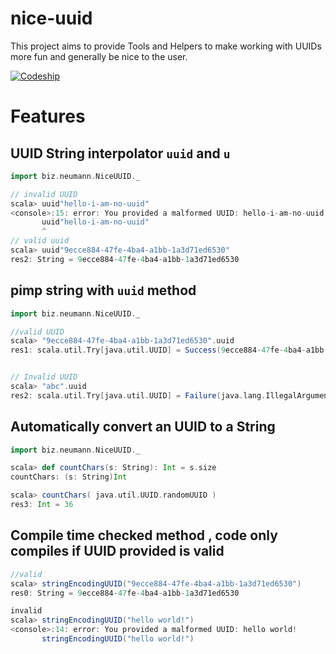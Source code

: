 # nice-uuid
This project aims to provide Tools and Helpers to make working with UUIDs more fun and generally be nice to the user.

[![Codeship](https://codeship.com/projects/035c1a20-0552-0133-62fb-3e5a614068c3/status?branch=master)](https://codeship.com/projects/89459/status?branch=master)

# Features

## UUID String interpolator `uuid` and `u`
```scala
import biz.neumann.NiceUUID._

// invalid UUID
scala> uuid"hello-i-am-no-uuid"
<console>:15: error: You provided a malformed UUID: hello-i-am-no-uuid
       uuid"hello-i-am-no-uuid"
       ^
// valid uuid
scala> uuid"9ecce884-47fe-4ba4-a1bb-1a3d71ed6530"
res2: String = 9ecce884-47fe-4ba4-a1bb-1a3d71ed6530
```

##  pimp string with `uuid` method

```scala
import biz.neumann.NiceUUID._

//valid UUID
scala> "9ecce884-47fe-4ba4-a1bb-1a3d71ed6530".uuid
res1: scala.util.Try[java.util.UUID] = Success(9ecce884-47fe-4ba4-a1bb-1a3d71ed6530)


// Invalid UUID
scala> "abc".uuid
res2: scala.util.Try[java.util.UUID] = Failure(java.lang.IllegalArgumentException: Invalid UUID string: abc)

```

## Automatically convert an UUID to a String

```scala
import biz.neumann.NiceUUID._

scala> def countChars(s: String): Int = s.size
countChars: (s: String)Int

scala> countChars( java.util.UUID.randomUUID )
res3: Int = 36
```

## Compile time checked method , code only compiles if UUID provided is valid

```scala
//valid
scala> stringEncodingUUID("9ecce884-47fe-4ba4-a1bb-1a3d71ed6530")
res0: String = 9ecce884-47fe-4ba4-a1bb-1a3d71ed6530

invalid
scala> stringEncodingUUID("hello world!")
<console>:14: error: You provided a malformed UUID: hello world!
       stringEncodingUUID("hello world!")

```
